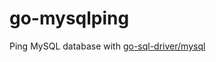 # go-mysqlping
Ping MySQL database with [go-sql-driver/mysql](https://github.com/go-sql-driver/mysql)
